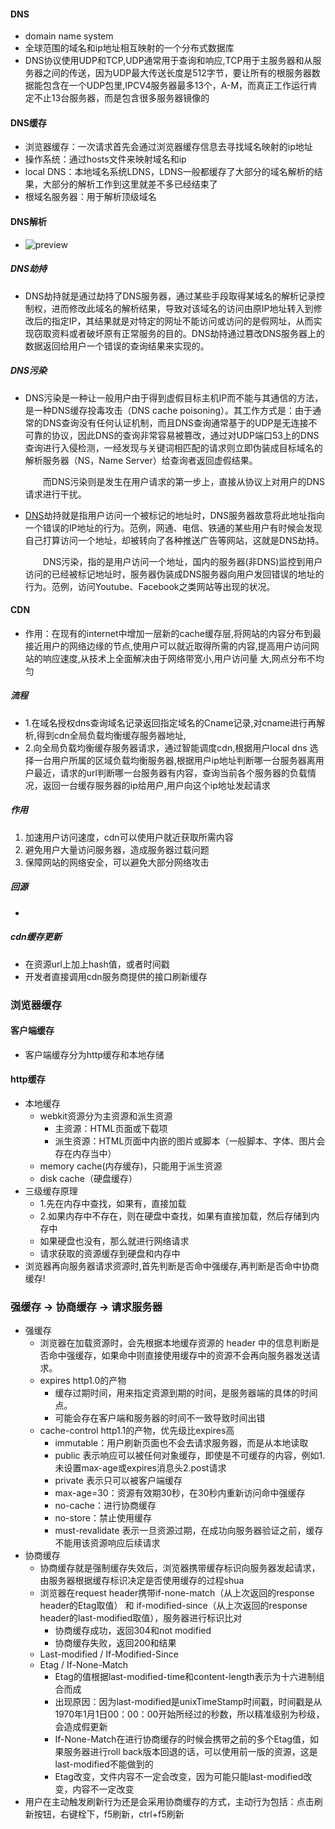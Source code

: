 #### DNS

- domain name system
- 全球范围的域名和ip地址相互映射的一个分布式数据库
- DNS协议使用UDP和TCP,UDP通常用于查询和响应,TCP用于主服务器和从服务器之间的传送，因为UDP最大传送长度是512字节，要让所有的根服务器数据能包含在一个UDP包里,IPCV4服务器最多13个，A-M，而真正工作运行肯定不止13台服务器，而是包含很多服务器镜像的

#### DNS缓存

- 浏览器缓存：一次请求首先会通过浏览器缓存信息去寻找域名映射的ip地址
- 操作系统：通过hosts文件来映射域名和ip
- local DNS：本地域名系统LDNS，LDNS一般都缓存了大部分的域名解析的结果，大部分的解析工作到这里就差不多已经结束了
- 根域名服务器：用于解析顶级域名

#### DNS解析

- ![preview](https://segmentfault.com/img/remote/1460000023342302/view)

##### DNS劫持

- DNS劫持就是通过劫持了DNS服务器，通过某些手段取得某域名的解析记录控制权，进而修改此域名的解析结果，导致对该域名的访问由原IP地址转入到修改后的指定IP，其结果就是对特定的网址不能访问或访问的是假网址，从而实现窃取资料或者破坏原有正常服务的目的。DNS劫持通过篡改DNS服务器上的数据返回给用户一个错误的查询结果来实现的。

##### DNS污染

- DNS污染是一种让一般用户由于得到虚假目标主机IP而不能与其通信的方法，是一种DNS缓存投毒攻击（DNS cache poisoning）。其工作方式是：由于通常的DNS查询没有任何认证机制，而且DNS查询通常基于的UDP是无连接不可靠的协议，因此DNS的查询非常容易被篡改，通过对UDP端口53上的DNS查询进行入侵检测，一经发现与关键词相匹配的请求则立即伪装成目标域名的解析服务器（NS，Name Server）给查询者返回虚假结果。

  　　而DNS污染则是发生在用户请求的第一步上，直接从协议上对用户的DNS请求进行干扰。

- [DNS](https://link.segmentfault.com/?url=http%3A%2F%2Fwww.cloudxns.net)劫持就是指用户访问一个被标记的地址时，DNS服务器故意将此地址指向一个错误的IP地址的行为。范例，网通、电信、铁通的某些用户有时候会发现自己打算访问一个地址，却被转向了各种推送广告等网站，这就是DNS劫持。

  　　DNS污染，指的是用户访问一个地址，国内的服务器(非DNS)监控到用户访问的已经被标记地址时，服务器伪装成DNS服务器向用户发回错误的地址的行为。范例，访问Youtube、Facebook之类网站等出现的状况。

#### CDN

- 作用：在现有的internet中增加一层新的cache缓存层,将网站的内容分布到最接近用户的网络边缘的节点,使用户可以就近取得所需的内容,提高用户访问网站的响应速度,从技术上全面解决由于网络带宽小,用户访问量 大,网点分布不均匀
##### 流程

- 1.在域名授权dns查询域名记录返回指定域名的Cname记录,对cname进行再解析,得到cdn全局负载均衡缓存服务器地址,
- 2.向全局负载均衡缓存服务器请求，通过智能调度cdn,根据用户local dns 选择一台用户所属的区域负载均衡服务器,根据用户ip地址判断哪一台服务器离用户最近，请求的url判断哪一台服务器有内容，查询当前各个服务器的负载情况，返回一台缓存服务器的ip给用户,用户向这个ip地址发起请求
##### 作用
1. 加速用户访问速度，cdn可以使用户就近获取所需内容
2. 避免用户大量访问服务器，造成服务器过载问题
3. 保障网站的网络安全，可以避免大部分网络攻击
##### 回源
- 
##### cdn缓存更新
- 在资源url上加上hash值，或者时间戳
- 开发者直接调用cdn服务商提供的接口刷新缓存
### 浏览器缓存

#### 客户端缓存

- 客户端缓存分为http缓存和本地存储

#### http缓存

- 本地缓存
  - webkit资源分为主资源和派生资源
    - 主资源：HTML页面或下载项
    - 派生资源：HTML页面中内嵌的图片或脚本（一般脚本、字体、图片会存在内存当中）
  - memory cache(内存缓存)，只能用于派生资源
  - disk cache（硬盘缓存）
- 三级缓存原理
  - 1.先在内存中查找，如果有，直接加载
  - 2.如果内存中不存在，则在硬盘中查找，如果有直接加载，然后存储到内存中
  - 如果硬盘也没有，那么就进行网络请求
  - 请求获取的资源缓存到硬盘和内存中
- 浏览器再向服务器请求资源时,首先判断是否命中强缓存,再判断是否命中协商缓存!
### 强缓存 -> 协商缓存 -> 请求服务器
- 强缓存
  - 浏览器在加载资源时，会先根据本地缓存资源的 header 中的信息判断是否命中强缓存，如果命中则直接使用缓存中的资源不会再向服务器发送请求。
  - expires http1.0的产物
    - 缓存过期时间，用来指定资源到期的时间，是服务器端的具体的时间点。
    - 可能会存在客户端和服务器的时间不一致导致时间出错
  - cache-control http1.1的产物，优先级比expires高
    - immutable：用户刷新页面也不会去请求服务器，而是从本地读取
    - public  表示响应可以被任何对象缓存，即使是不可缓存的内容，例如1.未设置max-age或expires消息头2.post请求
    - private 表示只可以被客户端缓存
    - max-age=30：资源有效期30秒，在30秒内重新访问命中强缓存  
    - no-cache：进行协商缓存
    - no-store：禁止使用缓存
    - must-revalidate 表示一旦资源过期，在成功向服务器验证之前，缓存不能用该资源响应后续请求
- 协商缓存
  - 协商缓存就是强制缓存失效后，浏览器携带缓存标识向服务器发起请求，由服务器根据缓存标识决定是否使用缓存的过程shua
  - 浏览器在request header携带if-none-match（从上次返回的response header的Etag取值） 和 if-modified-since（从上次返回的response header的last-modified取值），服务器进行标识比对
    - 协商缓存成功，返回304和not modified 
    - 协商缓存失败，返回200和结果
  - Last-modified / If-Modified-Since
  - Etag / If-None-Match
    - Etag的值根据last-modified-time和content-length表示为十六进制组合而成
    - 出现原因：因为last-modified是unixTimeStamp时间戳，时间戳是从1970年1月1日00：00：00开始所经过的秒数，所以精准级别为秒级，会造成假更新
    - If-None-Match在进行协商缓存的时候会携带之前的多个Etag值，如果服务器进行roll back版本回退的话，可以使用前一版的资源，这是last-modified不能做到的
    - Etag改变，文件内容不一定会改变，因为可能只能last-modified改变，内容不一定改变
- 用户在主动触发刷新行为还是会采用协商缓存的方式，主动行为包括：点击刷新按钮，右键栓下，f5刷新，ctrl+f5刷新